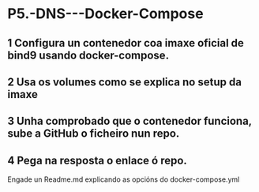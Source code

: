# P5.-DNS---Docker-Compose

## 1 Configura un contenedor coa imaxe oficial de bind9 usando docker-compose.

## 2 Usa os volumes como se explica no setup da imaxe

## 3 Unha comprobado que o contenedor funciona, sube a GitHub o ficheiro nun repo.

## 4 Pega na resposta o enlace ó repo.

Engade un Readme.md explicando as opcións do docker-compose.yml
